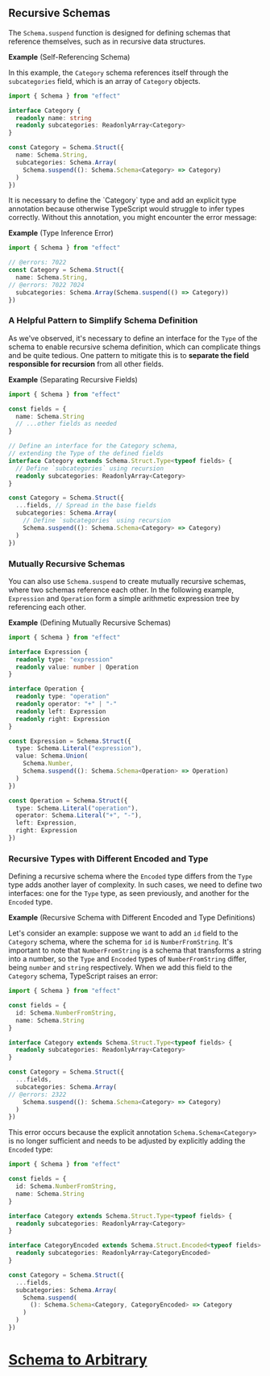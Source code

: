 ## Recursive Schemas

The `Schema.suspend` function is designed for defining schemas that reference themselves, such as in recursive data structures.

**Example** (Self-Referencing Schema)

In this example, the `Category` schema references itself through the `subcategories` field, which is an array of `Category` objects.

```ts twoslash
import { Schema } from "effect"

interface Category {
  readonly name: string
  readonly subcategories: ReadonlyArray<Category>
}

const Category = Schema.Struct({
  name: Schema.String,
  subcategories: Schema.Array(
    Schema.suspend((): Schema.Schema<Category> => Category)
  )
})
```

<Aside type="note" title="Correct Inference">
  It is necessary to define the `Category` type and add an explicit type
  annotation because otherwise TypeScript would struggle to infer types
  correctly. Without this annotation, you might encounter the error
  message:
</Aside>

**Example** (Type Inference Error)

```ts twoslash
import { Schema } from "effect"

// @errors: 7022
const Category = Schema.Struct({
  name: Schema.String,
// @errors: 7022 7024
  subcategories: Schema.Array(Schema.suspend(() => Category))
})
```

### A Helpful Pattern to Simplify Schema Definition

As we've observed, it's necessary to define an interface for the `Type` of the schema to enable recursive schema definition, which can complicate things and be quite tedious.
One pattern to mitigate this is to **separate the field responsible for recursion** from all other fields.

**Example** (Separating Recursive Fields)

```ts twoslash
import { Schema } from "effect"

const fields = {
  name: Schema.String
  // ...other fields as needed
}

// Define an interface for the Category schema,
// extending the Type of the defined fields
interface Category extends Schema.Struct.Type<typeof fields> {
  // Define `subcategories` using recursion
  readonly subcategories: ReadonlyArray<Category>
}

const Category = Schema.Struct({
  ...fields, // Spread in the base fields
  subcategories: Schema.Array(
    // Define `subcategories` using recursion
    Schema.suspend((): Schema.Schema<Category> => Category)
  )
})
```

### Mutually Recursive Schemas

You can also use `Schema.suspend` to create mutually recursive schemas, where two schemas reference each other. In the following example, `Expression` and `Operation` form a simple arithmetic expression tree by referencing each other.

**Example** (Defining Mutually Recursive Schemas)

```ts twoslash
import { Schema } from "effect"

interface Expression {
  readonly type: "expression"
  readonly value: number | Operation
}

interface Operation {
  readonly type: "operation"
  readonly operator: "+" | "-"
  readonly left: Expression
  readonly right: Expression
}

const Expression = Schema.Struct({
  type: Schema.Literal("expression"),
  value: Schema.Union(
    Schema.Number,
    Schema.suspend((): Schema.Schema<Operation> => Operation)
  )
})

const Operation = Schema.Struct({
  type: Schema.Literal("operation"),
  operator: Schema.Literal("+", "-"),
  left: Expression,
  right: Expression
})
```

### Recursive Types with Different Encoded and Type

Defining a recursive schema where the `Encoded` type differs from the `Type` type adds another layer of complexity. In such cases, we need to define two interfaces: one for the `Type` type, as seen previously, and another for the `Encoded` type.

**Example** (Recursive Schema with Different Encoded and Type Definitions)

Let's consider an example: suppose we want to add an `id` field to the `Category` schema, where the schema for `id` is `NumberFromString`.
It's important to note that `NumberFromString` is a schema that transforms a string into a number, so the `Type` and `Encoded` types of `NumberFromString` differ, being `number` and `string` respectively.
When we add this field to the `Category` schema, TypeScript raises an error:

```ts twoslash
import { Schema } from "effect"

const fields = {
  id: Schema.NumberFromString,
  name: Schema.String
}

interface Category extends Schema.Struct.Type<typeof fields> {
  readonly subcategories: ReadonlyArray<Category>
}

const Category = Schema.Struct({
  ...fields,
  subcategories: Schema.Array(
// @errors: 2322
    Schema.suspend((): Schema.Schema<Category> => Category)
  )
})
```

This error occurs because the explicit annotation `Schema.Schema<Category>` is no longer sufficient and needs to be adjusted by explicitly adding the `Encoded` type:

```ts twoslash
import { Schema } from "effect"

const fields = {
  id: Schema.NumberFromString,
  name: Schema.String
}

interface Category extends Schema.Struct.Type<typeof fields> {
  readonly subcategories: ReadonlyArray<Category>
}

interface CategoryEncoded extends Schema.Struct.Encoded<typeof fields> {
  readonly subcategories: ReadonlyArray<CategoryEncoded>
}

const Category = Schema.Struct({
  ...fields,
  subcategories: Schema.Array(
    Schema.suspend(
      (): Schema.Schema<Category, CategoryEncoded> => Category
    )
  )
})
```

# [Schema to Arbitrary](https://effect.website/docs/schema/arbitrary/)
